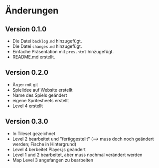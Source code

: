 # Änderungen

## Version 0.1.0

- Die Datei `backlog.md` hinzugefügt.
- Die Datei `changes.md` hinzugefügt.
- Einfache Präsentation mit `pres.html` hinzugefügt.
- README.md erstellt.

## Version 0.2.0

- Ärger mit git
- Spielidee auf Website erstellt
- Name des Spiels geändert
- eigene Spritesheets erstellt
- Level 4 erstellt

## Version 0.3.0

- In Tileset gezeichnet
- Level 2 bearbeitet und "fertiggestellt" (--> muss doch noch geändert werden;
  Fische in Hintergrund)
- Level 4 berbeitet Player.js geändert
- Level 1 und 2 bearbeitet, aber muss nochmal verändert werden
- Map Level 3 angefangen zu bearbeiten

